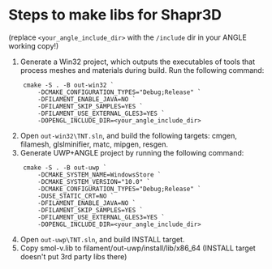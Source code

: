 # Steps to make libs for Shapr3D
(replace `<your_angle_include_dir>` with the `/include` dir in your ANGLE working copy!)
1. Generate a Win32 project, which outputs the executables of tools that process meshes and materials during build. Run the following command:

```
    cmake -S . -B out-win32 `
        -DCMAKE_CONFIGURATION_TYPES="Debug;Release" `
        -DFILAMENT_ENABLE_JAVA=NO `
        -DFILAMENT_SKIP_SAMPLES=YES `
        -DFILAMENT_USE_EXTERNAL_GLES3=YES `
        -DOPENGL_INCLUDE_DIR=<your_angle_include_dir>
```

2. Open `out-win32\TNT.sln`, and build the following targets: cmgen, filamesh, glslminifier, matc, mipgen, resgen.
3. Generate UWP+ANGLE project by running the following command:

```
    cmake -S . -B out-uwp `
        -DCMAKE_SYSTEM_NAME=WindowsStore `
        -DCMAKE_SYSTEM_VERSION="10.0" `
        -DCMAKE_CONFIGURATION_TYPES="Debug;Release" `
        -DUSE_STATIC_CRT=NO `
        -DFILAMENT_ENABLE_JAVA=NO `
        -DFILAMENT_SKIP_SAMPLES=YES `
        -DFILAMENT_USE_EXTERNAL_GLES3=YES `
        -DOPENGL_INCLUDE_DIR=<your_angle_include_dir>
```

4. Open `out-uwp\TNT.sln`, and build INSTALL target.
5. Copy smol-v.lib to filament/out-uwp/install/lib/x86_64 (INSTALL target doesn't put 3rd party libs there)
